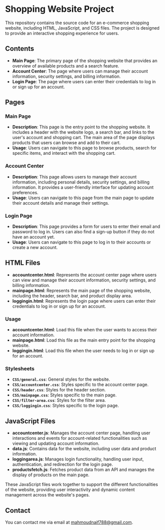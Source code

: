 # Shopping Website Project

This repository contains the source code for an e-commerce shopping website, including HTML, JavaScript, and CSS files. The project is designed to provide an interactive shopping experience for users.

## Contents

- **Main Page**: The primary page of the shopping website that provides an overview of available products and a search feature.
- **Account Center**: The page where users can manage their account information, security settings, and billing information.
- **Login Page**: The page where users can enter their credentials to log in or sign up for an account.

## Pages

### Main Page

- **Description**: This page is the entry point to the shopping website. It includes a header with the website logo, a search bar, and links to the user's account and shopping cart. The main area of the page displays products that users can browse and add to their cart.
- **Usage**: Users can navigate to this page to browse products, search for specific items, and interact with the shopping cart.

### Account Center

- **Description**: This page allows users to manage their account information, including personal details, security settings, and billing information. It provides a user-friendly interface for updating account preferences.
- **Usage**: Users can navigate to this page from the main page to update their account details and manage their settings.

### Login Page

- **Description**: This page provides a form for users to enter their email and password to log in. Users can also find a sign-up button if they do not have an account yet.
- **Usage**: Users can navigate to this page to log in to their accounts or create a new account.

## HTML Files

- **accountcenter.html**: Represents the account center page where users can view and manage their account information, security settings, and billing information.
- **mainpage.html**: Represents the main page of the shopping website, including the header, search bar, and product display area.
- **loggingin.html**: Represents the login page where users can enter their credentials to log in or sign up for an account.

### Usage

- **accountcenter.html**: Load this file when the user wants to access their account information.
- **mainpage.html**: Load this file as the main entry point for the shopping website.
- **loggingin.html**: Load this file when the user needs to log in or sign up for an account.

### Stylesheets

- **`CSS/general.css`**: General styles for the website.
- **`CSS/accountcenter.css`**: Styles specific to the account center page.
- **`CSS/header.css`**: Styles for the header section.
- **`CSS/mainpage.css`**: Styles specific to the main page.
- **`CSS/filter-area.css`**: Styles for the filter area.
- **`CSS/loggingin.css`**: Styles specific to the login page.

## JavaScript Files

- **accountcenter.js**: Manages the account center page, handling user interactions and events for account-related functionalities such as viewing and updating account information.
- **data.js**: Contains data for the website, including user data and product information.
- **loggingarea.js**: Manages login functionality, handling user input, authentication, and redirection for the login page.
- **productsfetch.js**: Fetches product data from an API and manages the display of products on the main page.

These JavaScript files work together to support the different functionalities of the website, providing user interactivity and dynamic content management across the website's pages.

## Contact

You can contact me via email at [mahmoudnaif788@gmail.com](mailto:mahmoudnaif788@gmail.com).
